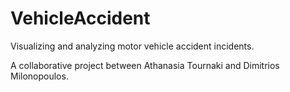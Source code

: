 # VehicleAccident
Visualizing and analyzing motor vehicle accident incidents.

A collaborative project between Athanasia Tournaki and Dimitrios Milonopoulos.
